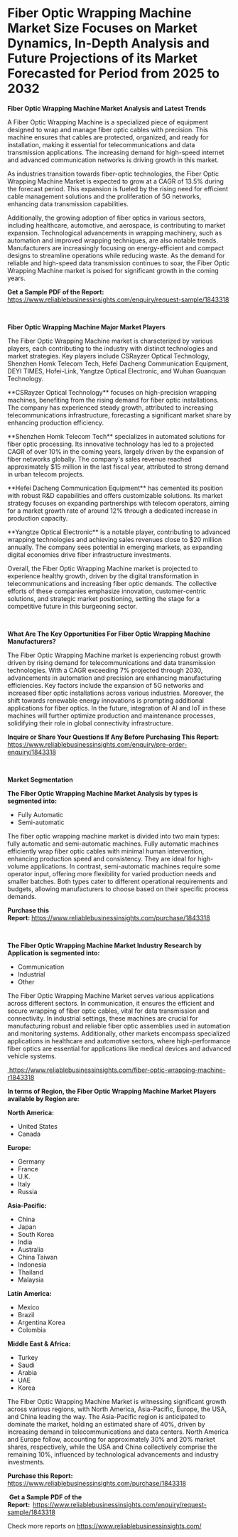 <p><h1>Fiber Optic Wrapping Machine Market Size Focuses on Market Dynamics, In-Depth Analysis and Future Projections of its Market Forecasted for Period from 2025 to 2032</h1></p><p><strong>Fiber Optic Wrapping Machine Market Analysis and Latest Trends</strong></p>
<p><p>A Fiber Optic Wrapping Machine is a specialized piece of equipment designed to wrap and manage fiber optic cables with precision. This machine ensures that cables are protected, organized, and ready for installation, making it essential for telecommunications and data transmission applications. The increasing demand for high-speed internet and advanced communication networks is driving growth in this market.</p><p>As industries transition towards fiber-optic technologies, the Fiber Optic Wrapping Machine Market is expected to grow at a CAGR of 13.5% during the forecast period. This expansion is fueled by the rising need for efficient cable management solutions and the proliferation of 5G networks, enhancing data transmission capabilities.</p><p>Additionally, the growing adoption of fiber optics in various sectors, including healthcare, automotive, and aerospace, is contributing to market expansion. Technological advancements in wrapping machinery, such as automation and improved wrapping techniques, are also notable trends. Manufacturers are increasingly focusing on energy-efficient and compact designs to streamline operations while reducing waste. As the demand for reliable and high-speed data transmission continues to soar, the Fiber Optic Wrapping Machine market is poised for significant growth in the coming years.</p></p>
<p><strong>Get a Sample PDF of the Report:&nbsp;</strong> <a href="https://www.reliablebusinessinsights.com/enquiry/request-sample/1843318?utm_campaign=2219&utm_medium=2&utm_source=Github&utm_content=ia&utm_term=28022025&utm_id=fiber-optic-wrapping-machine">https://www.reliablebusinessinsights.com/enquiry/request-sample/1843318</a></p>
<p>&nbsp;</p>
<p><strong>Fiber Optic Wrapping Machine Major Market Players</strong></p>
<p><p>The Fiber Optic Wrapping Machine market is characterized by various players, each contributing to the industry with distinct technologies and market strategies. Key players include CSRayzer Optical Technology, Shenzhen Homk Telecom Tech, Hefei Dacheng Communication Equipment, DEYI TIMES, Hofei-Link, Yangtze Optical Electronic, and Wuhan Guanquan Technology.</p><p>**CSRayzer Optical Technology** focuses on high-precision wrapping machines, benefiting from the rising demand for fiber optic installations. The company has experienced steady growth, attributed to increasing telecommunications infrastructure, forecasting a significant market share by enhancing production efficiency.</p><p>**Shenzhen Homk Telecom Tech** specializes in automated solutions for fiber optic processing. Its innovative technology has led to a projected CAGR of over 10% in the coming years, largely driven by the expansion of fiber networks globally. The company's sales revenue reached approximately $15 million in the last fiscal year, attributed to strong demand in urban telecom projects.</p><p>**Hefei Dacheng Communication Equipment** has cemented its position with robust R&D capabilities and offers customizable solutions. Its market strategy focuses on expanding partnerships with telecom operators, aiming for a market growth rate of around 12% through a dedicated increase in production capacity.</p><p>**Yangtze Optical Electronic** is a notable player, contributing to advanced wrapping technologies and achieving sales revenues close to $20 million annually. The company sees potential in emerging markets, as expanding digital economies drive fiber infrastructure investments.</p><p>Overall, the Fiber Optic Wrapping Machine market is projected to experience healthy growth, driven by the digital transformation in telecommunications and increasing fiber optic demands. The collective efforts of these companies emphasize innovation, customer-centric solutions, and strategic market positioning, setting the stage for a competitive future in this burgeoning sector.</p></p>
<p>&nbsp;</p>
<p><strong>What Are The Key Opportunities For Fiber Optic Wrapping Machine Manufacturers?</strong></p>
<p><p>The Fiber Optic Wrapping Machine market is experiencing robust growth driven by rising demand for telecommunications and data transmission technologies. With a CAGR exceeding 7% projected through 2030, advancements in automation and precision are enhancing manufacturing efficiencies. Key factors include the expansion of 5G networks and increased fiber optic installations across various industries. Moreover, the shift towards renewable energy innovations is prompting additional applications for fiber optics. In the future, integration of AI and IoT in these machines will further optimize production and maintenance processes, solidifying their role in global connectivity infrastructure.</p></p>
<p><strong>Inquire or Share Your Questions If Any Before Purchasing This Report:</strong> <a href="https://www.reliablebusinessinsights.com/enquiry/pre-order-enquiry/1843318?utm_campaign=2219&utm_medium=2&utm_source=Github&utm_content=ia&utm_term=28022025&utm_id=fiber-optic-wrapping-machine">https://www.reliablebusinessinsights.com/enquiry/pre-order-enquiry/1843318</a></p>
<p>&nbsp;</p>
<p><strong>Market Segmentation</strong></p>
<p><strong>The Fiber Optic Wrapping Machine Market Analysis by types is segmented into:</strong></p>
<p><ul><li>Fully Automatic</li><li>Semi-automatic</li></ul></p>
<p><p>The fiber optic wrapping machine market is divided into two main types: fully automatic and semi-automatic machines. Fully automatic machines efficiently wrap fiber optic cables with minimal human intervention, enhancing production speed and consistency. They are ideal for high-volume applications. In contrast, semi-automatic machines require some operator input, offering more flexibility for varied production needs and smaller batches. Both types cater to different operational requirements and budgets, allowing manufacturers to choose based on their specific process demands.</p></p>
<p><strong>Purchase this Report:&nbsp;</strong><a href="https://www.reliablebusinessinsights.com/purchase/1843318?utm_campaign=2219&utm_medium=2&utm_source=Github&utm_content=ia&utm_term=28022025&utm_id=fiber-optic-wrapping-machine">https://www.reliablebusinessinsights.com/purchase/1843318</a></p>
<p>&nbsp;</p>
<p><strong>The Fiber Optic Wrapping Machine Market Industry Research by Application is segmented into:</strong></p>
<p><ul><li>Communication</li><li>Industrial</li><li>Other</li></ul></p>
<p><p>The Fiber Optic Wrapping Machine Market serves various applications across different sectors. In communication, it ensures the efficient and secure wrapping of fiber optic cables, vital for data transmission and connectivity. In industrial settings, these machines are crucial for manufacturing robust and reliable fiber optic assemblies used in automation and monitoring systems. Additionally, other markets encompass specialized applications in healthcare and automotive sectors, where high-performance fiber optics are essential for applications like medical devices and advanced vehicle systems.</p></p>
<p><a href="https://www.reliablebusinessinsights.com/fiber-optic-wrapping-machine-r1843318?utm_campaign=2219&utm_medium=2&utm_source=Github&utm_content=ia&utm_term=28022025&utm_id=fiber-optic-wrapping-machine">&nbsp;https://www.reliablebusinessinsights.com/fiber-optic-wrapping-machine-r1843318</a></p>
<p><strong>In terms of Region, the Fiber Optic Wrapping Machine Market Players available by Region are:</strong></p>
<p>
    <p> <strong> North America: </strong>
        <ul>
            <li>United States</li>
            <li>Canada</li>
        </ul>
        </p> 
    <p> <strong> Europe: </strong>
        <ul>
            <li>Germany</li>
            <li>France</li>
            <li>U.K.</li>
            <li>Italy</li>
            <li>Russia</li>
        </ul>
        </p> 
    <p> <strong> Asia-Pacific: </strong>
        <ul>
            <li>China</li>
            <li>Japan</li>
            <li>South Korea</li>
            <li>India</li>
            <li>Australia</li>
            <li>China Taiwan</li>
            <li>Indonesia</li>
            <li>Thailand</li>
            <li>Malaysia</li>
        </ul>
        </p> 
    <p> <strong> Latin America: </strong>
        <ul>
            <li>Mexico</li>
            <li>Brazil</li>
            <li>Argentina Korea</li>
            <li>Colombia</li>
        </ul>
        </p> 
    <p> <strong> Middle East & Africa: </strong>
        <ul>
            <li>Turkey</li>
            <li>Saudi</li>
            <li>Arabia</li>
            <li>UAE</li>
            <li>Korea</li>
        </ul>
    </p>
    </p>
<p><p>The Fiber Optic Wrapping Machine Market is witnessing significant growth across various regions, with North America, Asia-Pacific, Europe, the USA, and China leading the way. The Asia-Pacific region is anticipated to dominate the market, holding an estimated share of 40%, driven by increasing demand in telecommunications and data centers. North America and Europe follow, accounting for approximately 30% and 20% market shares, respectively, while the USA and China collectively comprise the remaining 10%, influenced by technological advancements and industry investments.</p></p>
<p><strong>Purchase this Report: </strong><a href="https://www.reliablebusinessinsights.com/purchase/1843318?utm_campaign=2219&utm_medium=2&utm_source=Github&utm_content=ia&utm_term=28022025&utm_id=fiber-optic-wrapping-machine">https://www.reliablebusinessinsights.com/purchase/1843318</a></p>
<p>&nbsp;<strong>Get a Sample PDF of the Report:&nbsp;&nbsp;</strong><a href="https://www.reliablebusinessinsights.com/enquiry/request-sample/1843318?utm_campaign=2219&utm_medium=2&utm_source=Github&utm_content=ia&utm_term=28022025&utm_id=fiber-optic-wrapping-machine">https://www.reliablebusinessinsights.com/enquiry/request-sample/1843318</a></p>
<p><strong></strong></p>
<p>Check more reports on <a href="https://www.reliablebusinessinsights.com/?utm_campaign=2219&utm_medium=2&utm_source=Github&utm_content=ia&utm_term=28022025&utm_id=fiber-optic-wrapping-machine">https://www.reliablebusinessinsights.com/</a></p>